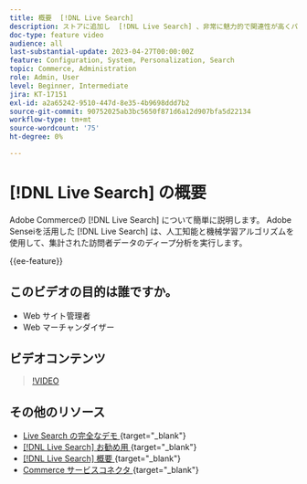 ```yaml
---
title: 概要  [!DNL Live Search]
description: ストアに追加し  [!DNL Live Search] 、非常に魅力的で関連性が高くパーソナライズされたショッピングエクスペリエンスを作成する方法を説明します。
doc-type: feature video
audience: all
last-substantial-update: 2023-04-27T00:00:00Z
feature: Configuration, System, Personalization, Search
topic: Commerce, Administration
role: Admin, User
level: Beginner, Intermediate
jira: KT-17151
exl-id: a2a65242-9510-447d-8e35-4b9698ddd7b2
source-git-commit: 90752025ab3bc5650f871d6a12d907bfa5d22134
workflow-type: tm+mt
source-wordcount: '75'
ht-degree: 0%

---
```


# [!DNL Live Search] の概要

Adobe Commerceの [!DNL Live Search] について簡単に説明します。 Adobe Senseiを活用した [!DNL Live Search] は、人工知能と機械学習アルゴリズムを使用して、集計された訪問者データのディープ分析を実行します。

{{ee-feature}}

## このビデオの目的は誰ですか。

- Web サイト管理者
- Web マーチャンダイザー

## ビデオコンテンツ

>[!VIDEO](https://video.tv.adobe.com/v/3452570?learn=on&captions=jpn)


## その他のリソース

- [Live Search の完全なデモ &#x200B;](https://experienceleague.adobe.com/docs/commerce-learn/tutorials/getting-started/capabilities/live-search-full-demonstration.html?lang=ja){target="_blank"}
- [[!DNL Live Search]  お勧め用 &#x200B;](https://experienceleague.adobe.com/docs/commerce-learn/tutorials/marketing/live-search-recommendations.html?lang=ja){target="_blank"}
- [[!DNL Live Search]  概要 &#x200B;](https://experienceleague.adobe.com/docs/commerce-merchant-services/live-search/overview.html?lang=ja){target="_blank"}
- [Commerce サービスコネクタ &#x200B;](https://experienceleague.adobe.com/docs/commerce-merchant-services/user-guides/integration-services/saas.html?lang=ja){target="_blank"}
